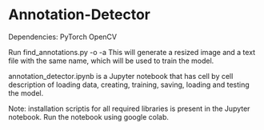 # Annotation-Detector

Dependencies:
PyTorch
OpenCV

Run find_annotations.py -o <unannotated-image> -a <annotated-image>
This will generate a resized image and a text file with the same name, 
which will be used to train the model.

annotation_detector.ipynb is a Jupyter notebook that has cell by cell description of
loading data, creating, training, saving, loading and testing the model.

Note: installation scriptis for all required libraries is present in the Jupyter notebook.
Run the notebook using google colab.  
